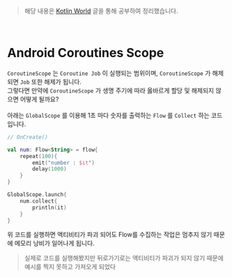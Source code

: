 > 해당 내용은 [Kotlin World](https://kotlinworld.com/) 글을 통해 공부하여 정리했습니다.

<br>

# Android Coroutines Scope
`CoroutineScope` 는 `Coroutine Job` 이 실행되는 범위이며, `CoroutineScope` 가 해제되면 `Job` 또한 해제가 됩니다.  
그렇다면 만약에 `CoroutineScope` 가 생명 주기에 따라 옳바르게 할당 및 해제되지 않으면 어떻게 될까요?  
<br>
아래는 `GlobalScope` 를 이용해 1초 마다 숫자를 출력하는 `Flow` 를 `Collect` 하는 코드입니다.
```kotlin
// OnCreate()

val num: Flow<String> = flow{
	repeat(100){
		emit("number : $it")
		delay(1000)
	}
}

GlobalScope.launch{
	num.collect{
		println(it)
	}
}
```
위 코드를 실행하면 액티비티가 파괴 되어도 Flow를 수집하는 작업은 멈추지 않기 때문에 메모리 낭비가 일어나게 됩니다.
> 실제로 코드를 실행해봤지만 뒤로가기로는 액티비티가 파괴가 되지 않기 때문에 예시를 찍지 못하고 가져오게 되었다
